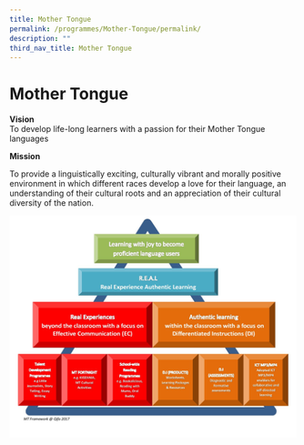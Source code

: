 ```yaml
---
title: Mother Tongue
permalink: /programmes/Mother-Tongue/permalink/
description: ""
third_nav_title: Mother Tongue
---
```

Mother Tongue
=============

  

**Vision**<br>
To develop life-long learners with a passion for their Mother Tongue languages

  

**Mission**<br>

To provide a linguistically exciting, culturally vibrant and morally positive environment in which different races develop a love for their language, an understanding of their cultural roots and an appreciation of their cultural diversity of the nation.

![](/images/MT%20FRAMEWORK.jpg)